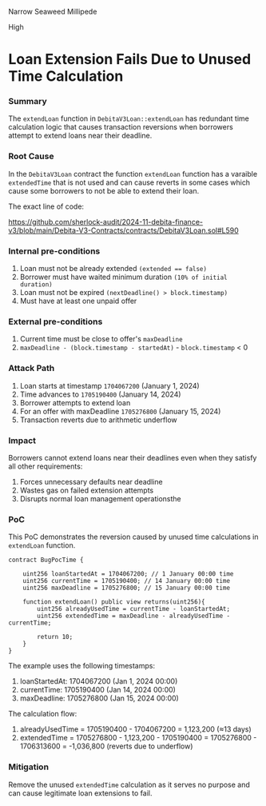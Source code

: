 Narrow Seaweed Millipede

High

# Loan Extension Fails Due to Unused Time Calculation

### Summary

The `extendLoan` function in `DebitaV3Loan::extendLoan` has redundant time calculation logic that causes transaction reversions when borrowers attempt to extend loans near their deadline.

### Root Cause

In the `DebitaV3Loan` contract the function `extendLoan` function has a varaible `extendedTime` that is not used and can cause reverts in some cases which cause some borrowers to not be able to extend their loan.

The exact line of code:

https://github.com/sherlock-audit/2024-11-debita-finance-v3/blob/main/Debita-V3-Contracts/contracts/DebitaV3Loan.sol#L590

### Internal pre-conditions

1. Loan must not be already extended `(extended == false)`
2. Borrower must have waited minimum duration `(10% of initial duration)`
3. Loan must not be expired `(nextDeadline() > block.timestamp)`
4. Must have at least one unpaid offer

### External pre-conditions

1. Current time must be close to offer's `maxDeadline`
2. `maxDeadline - (block.timestamp - startedAt)` - `block.timestamp` < 0

### Attack Path

1. Loan starts at timestamp `1704067200` (January 1, 2024)
2. Time advances to `1705190400` (January 14, 2024)
3. Borrower attempts to extend loan
4. For an offer with maxDeadline `1705276800` (January 15, 2024)
5. Transaction reverts due to arithmetic underflow

### Impact

Borrowers cannot extend loans near their deadlines even when they satisfy all other requirements:

1. Forces unnecessary defaults near deadline
2. Wastes gas on failed extension attempts
3. Disrupts normal loan management operationsthe 

### PoC

This PoC demonstrates the reversion caused by unused time calculations in `extendLoan` function.

```solidity
contract BugPocTime {

    uint256 loanStartedAt = 1704067200; // 1 January 00:00 time
    uint256 currentTime = 1705190400; // 14 January 00:00 time
    uint256 maxDeadline = 1705276800; // 15 January 00:00 time

    function extendLoan() public view returns(uint256){
        uint256 alreadyUsedTime = currentTime - loanStartedAt;
        uint256 extendedTime = maxDeadline - alreadyUsedTime - currentTime;

        return 10;
    }
}
```

The example uses the following timestamps:

1. loanStartedAt: 1704067200 (Jan 1, 2024 00:00)
2. currentTime: 1705190400 (Jan 14, 2024 00:00)
3. maxDeadline: 1705276800 (Jan 15, 2024 00:00)

The calculation flow:

1. alreadyUsedTime = 1705190400 - 1704067200 = 1,123,200 (≈13 days)
2. extendedTime = 1705276800 - 1,123,200 - 1705190400
   = 1705276800 - 1706313600
   = -1,036,800 (reverts due to underflow)


### Mitigation

Remove the unused `extendedTime` calculation as it serves no purpose and can cause legitimate loan extensions to fail.